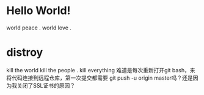 # Hello World!
world peace .
world love .
# distroy
kill the world
kill the people .
kill everything
难道是每次重新打开git bash，来将代码连接到远程仓库，第一次提交都需要 git push -u origin master吗？还是因为我关闭了SSL证书的原因？

